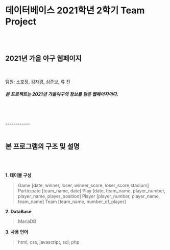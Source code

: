 # 데이터베이스 2021학년 2학기 Team Project
</br>
</br>

## 2021년 가을 야구 웹페이지
</br>

팀원: 소호정, 김자경, 심준보, 류 진

##### 본 프로젝트는 2021년 가을야구의 정보를 담은 웹페이지이다.
</br>
</br>
</br>
------------
</br>
</br>

## 본 프로그램의 구조 및 설명
</br>
</br>

**1. 테이블 구성**
> Game [date, winner, loser, winner_score, loser_score,stadium]
> Participate [team_name, date]
> Play [date, team_name, player_number, player_name, player_position]
> Player [player_number, player_name, team_name]
> Team [team_name, number_of_player]    


**2. DataBase**
> MariaDB    


**3. 사용 언어**
> html, css, javascript, sql, php
 
 
